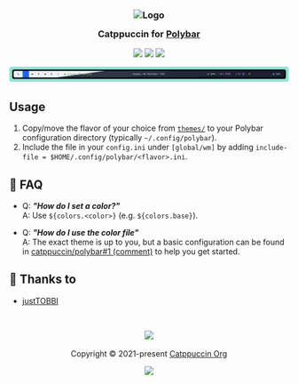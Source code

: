 <h3 align="center">
	<img src="https://raw.githubusercontent.com/catppuccin/catppuccin/main/assets/logos/exports/1544x1544_circle.png" width="100" alt="Logo"/><br/>
	<img src="https://raw.githubusercontent.com/catppuccin/catppuccin/main/assets/misc/transparent.png" height="30" width="0px"/>
	Catppuccin for <a href="https://github.com/polybar/polybar">Polybar</a>
	<img src="https://raw.githubusercontent.com/catppuccin/catppuccin/main/assets/misc/transparent.png" height="30" width="0px"/>
</h3>

<p align="center">
	<a href="https://github.com/catppuccin/polybar/stargazers"><img src="https://img.shields.io/github/stars/catppuccin/polybar?colorA=363a4f&colorB=b7bdf8&style=for-the-badge"></a>
	<a href="https://github.com/catppuccin/polybar/issues"><img src="https://img.shields.io/github/issues/catppuccin/polybar?colorA=363a4f&colorB=f5a97f&style=for-the-badge"></a>
	<a href="https://github.com/catppuccin/polybar/contributors"><img src="https://img.shields.io/github/contributors/catppuccin/polybar?colorA=363a4f&colorB=a6da95&style=for-the-badge"></a>
</p>

<p>
	<img src="assets/preview.webp">
</p>

## Usage

1. Copy/move the flavor of your choice from [`themes/`](./themes/) to your Polybar configuration directory (typically `~/.config/polybar`).
2. Include the file in your `config.ini` under `[global/wm]` by adding `include-file = $HOME/.config/polybar/<flavor>.ini`.

## 🙋 FAQ

- Q: **_"How do I set a color?"_**\
  A: Use `${colors.<color>}` (e.g. `${colors.base}`).

- Q: **_"How do I use the color file"_**\
  A: The exact theme is up to you, but a basic configuration can be found in [catppuccin/polybar#1 (comment)](https://github.com/catppuccin/polybar/issues/1#issuecomment-1561818935) to help you get started.

## 💝 Thanks to

- [justTOBBI](https://github.com/justTOBBI)

&nbsp;

<p align="center">
	<img src="https://raw.githubusercontent.com/catppuccin/catppuccin/main/assets/footers/gray0_ctp_on_line.svg?sanitize=true" />
</p>

<p align="center">
	Copyright &copy; 2021-present <a href="https://github.com/catppuccin" target="_blank">Catppuccin Org</a>
</p>

<p align="center">
	<a href="https://github.com/catppuccin/catppuccin/blob/main/LICENSE"><img src="https://img.shields.io/static/v1.svg?style=for-the-badge&label=License&message=MIT&logoColor=d9e0ee&colorA=363a4f&colorB=b7bdf8"/></a>
</p>
